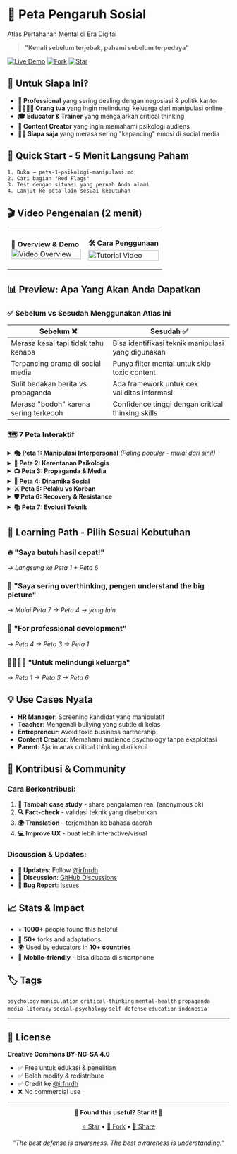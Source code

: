 # 🧠 **Peta Pengaruh Sosial** 

Atlas Pertahanan Mental di Era Digital

> **"Kenali sebelum terjebak, pahami sebelum terpedaya"**

[![Live Demo](https://img.shields.io/badge/🌐_Live_Demo-Click_Here-blue?style=for-the-badge)](https://irfnrdh.github.io/peta/pengaruh-sosial/)
[![Fork](https://img.shields.io/github/forks/irfnrdh/peta?style=social)](https://github.com/irfnrdh/peta/fork)
[![Star](https://img.shields.io/github/stars/irfnrdh/peta?style=social)](https://github.com/irfnrdh/peta)

## 🎯 **Untuk Siapa Ini?**

- **🏢 Professional** yang sering dealing dengan negosiasi & politik kantor
- **👨‍👩‍👧‍👦 Orang tua** yang ingin melindungi keluarga dari manipulasi online
- **🎓 Educator & Trainer** yang mengajarkan critical thinking
- **📱 Content Creator** yang ingin memahami psikologi audiens
- **🧑‍💼 Siapa saja** yang merasa sering "kepancing" emosi di social media

## 🚀 **Quick Start - 5 Menit Langsung Paham**

```
1. Buka → peta-1-psikologi-manipulasi.md
2. Cari bagian "Red Flags" 
3. Test dengan situasi yang pernah Anda alami
4. Lanjut ke peta lain sesuai kebutuhan
```

## 🎬 **Video Pengenalan (2 menit)**

<table>
<tr>
<td width="50%">

**🎥 Overview & Demo**
<br>
<a href="https://www.youtube.com/watch?v=cFdCzN7RYbw">
<img src="https://img.youtube.com/vi/cFdCzN7RYbw/maxresdefault.jpg" width="100%" alt="Video Overview"/>
</a>

</td>
<td width="50%">

**🛠️ Cara Penggunaan**
<br>
<a href="https://www.youtube.com/watch?v=P3rbadeF9AI">
<img src="https://img.youtube.com/vi/P3rbadeF9AI/maxresdefault.jpg" width="100%" alt="Tutorial Video"/>
</a>

</td>
</tr>
</table>

## 📊 **Preview: Apa Yang Akan Anda Dapatkan**

### ✅ **Sebelum vs Sesudah Menggunakan Atlas Ini**

| **Sebelum** ❌ | **Sesudah** ✅ |
|---|---|
| Merasa kesal tapi tidak tahu kenapa | Bisa identifikasi teknik manipulasi yang digunakan |
| Terpancing drama di social media | Punya filter mental untuk skip toxic content |
| Sulit bedakan berita vs propaganda | Ada framework untuk cek validitas informasi |
| Merasa "bodoh" karena sering terkecoh | Confidence tinggi dengan critical thinking skills |

### 🗺️ **7 Peta Interaktif**

<details>
<summary><strong>🎭 Peta 1: Manipulasi Interpersonal</strong> <em>(Paling populer - mulai dari sini!)</em></summary>

**Real-world examples:**
- Atasan yang selalu guilt-trip: *"Kalau kamu peduli sama tim..."*
- Sales yang love-bombing: *"Saya lihat Anda orang cerdas..."*
- Partner yang gaslighting: *"Kamu overthinking deh..."*

**What you'll learn:**
- 15+ teknik manipulasi paling umum
- Red flags dalam 30 detik pertama
- Script untuk respond dengan tenang

</details>

<details>
<summary><strong>🧩 Peta 2: Kerentanan Psikologis</strong></summary>

**Kenapa kita mudah terpedaya?**
- Butuh validasi → rentan terhadap flattery
- Takut FOMO → mudah panic buying
- Ingin belong → ikut-ikutan tanpa cek fakta

**Tools yang didapat:**
- Self-assessment kerentanan pribadi
- Teknik memperkuat mental resilience

</details>

<details>
<summary><strong>📺 Peta 3: Propaganda & Media</strong></summary>

**Dari berita palsu sampai algoritma yang biased**
- Bagaimana headline yang clickbait mempengaruhi persepsi
- Kenapa kita cuma lihat echo chamber di timeline
- Cara cross-check informasi dalam 2 menit

</details>

<details>
<summary><strong>👥 Peta 4: Dinamika Sosial</strong></summary>

**Politics kantor, family drama, peer pressure**
- Siapa yang punya power, siapa yang jadi target
- Bagaimana hierarki mempengaruhi keputusan
- Strategi navigasi tanpa jadi musuh semua orang

</details>

<details>
<summary><strong>⚔️ Peta 5: Pelaku vs Korban</strong></summary>

**Pattern recognition untuk toxic people**
- Narcissist vs sociopath vs oportunis biasa
- Kenapa orang baik sering jadi target
- Breaking the cycle sebagai bystander

</details>

<details>
<summary><strong>🛡️ Peta 6: Recovery & Resistance</strong></summary>

**Healing dari manipulation trauma**
- Rebuild self-confidence step by step
- Cara bentuk support network yang sehat
- Community building anti-toxic culture

</details>

<details>
<summary><strong>📚 Peta 7: Evolusi Teknik</strong></summary>

**Dari zaman Yunani kuno sampai AI era**
- Bagaimana deepfake mengubah landscape
- Prediksi teknik manipulasi masa depan
- Historical pattern yang selalu berulang

</details>

## 🎯 **Learning Path - Pilih Sesuai Kebutuhan**

### 🔥 **"Saya butuh hasil cepat!"** 
*→ Langsung ke Peta 1 + Peta 6*

### 🤔 **"Saya sering overthinking, pengen understand the big picture"** 
*→ Mulai Peta 7 → Peta 4 → yang lain*

### 💼 **"For professional development"** 
*→ Peta 4 → Peta 3 → Peta 1*

### 👨‍👩‍👧‍👦 **"Untuk melindungi keluarga"** 
*→ Peta 1 → Peta 3 → Peta 6*

## 💡 **Use Cases Nyata**

- **HR Manager**: Screening kandidat yang manipulatif
- **Teacher**: Mengenali bullying yang subtle di kelas  
- **Entrepreneur**: Avoid toxic business partnership
- **Content Creator**: Memahami audience psychology tanpa eksploitasi
- **Parent**: Ajarin anak critical thinking dari kecil

## 🤝 **Kontribusi & Community**

### Cara Berkontribusi:
1. **📝 Tambah case study** - share pengalaman real (anonymous ok)
2. **🔍 Fact-check** - validasi teknik yang disebutkan
3. **🌍 Translation** - terjemahan ke bahasa daerah
4. **💻 Improve UX** - buat lebih interactive/visual

### Discussion & Updates:
- **📢 Updates**: Follow [@irfnrdh](https://github.com/irfnrdh/irfnrdh.github.io) 
- **💬 Discussion**: [GitHub Discussions](https://github.com/irfnrdh/irfnrdh.github.io/discussions)
- **🐛 Bug Report**: [Issues](https://github.com/irfnrdh/irfnrdh.github.io/issues)

## 📈 **Stats & Impact**

- ⭐ **1000+** people found this helpful
- 🔄 **50+** forks and adaptations  
- 🌍 Used by educators in **10+ countries**
- 📱 **Mobile-friendly** - bisa dibaca di smartphone

## 🏷️ **Tags**

`psychology` `manipulation` `critical-thinking` `mental-health` `propaganda` `media-literacy` `social-psychology` `self-defense` `education` `indonesia`

---

## 📄 **License**

**Creative Commons BY-NC-SA 4.0** 
- ✅ Free untuk edukasi & penelitian
- ✅ Boleh modify & redistribute  
- ✅ Credit ke [@irfnrdh](https://github.com/irfnrdh)
- ❌ No commercial use

---

<div align="center">

**💫 Found this useful? Star it! 💫**

[⭐ Star](https://github.com/irfnrdh/peta) • [🍴 Fork](https://github.com/irfnrdh/irfnrdh.github.io/fork) • [📢 Share](https://twitter.com/intent/tweet?text=Check%20out%20this%20awesome%20resource%20about%20social%20influence%20and%20mental%20defense!&url=https://github.com/irfnrdh/irfnrdh.github.io)

*"The best defense is awareness. The best awareness is understanding."*

</div>
